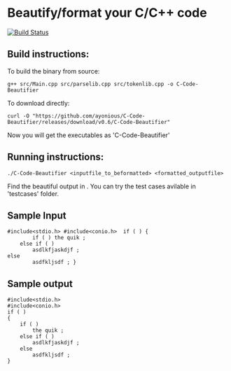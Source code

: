 # Beautify/format your C/C++ code  
[![Build Status](https://travis-ci.org/ayonious/C-Code-Beautifier.svg?branch=master)](https://travis-ci.org/ayonious/C-Code-Beautifier)


## Build instructions: 

To build the binary from source:
```
g++ src/Main.cpp src/parselib.cpp src/tokenlib.cpp -o C-Code-Beautifier
```

To download directly:
```
curl -O "https://github.com/ayonious/C-Code-Beautifier/releases/download/v0.6/C-Code-Beautifier"
```

Now you will get the executables as 'C-Code-Beautifier'
## Running instructions:

```
./C-Code-Beautifier <inputfile_to_beformatted> <formatted_outputfile>
```
Find the beautiful output in <outputfile>. You can try the test cases avilable in 'testcases' folder.

## Sample Input
```
#include<stdio.h> #include<conio.h>  if ( ) {
	    if ( ) the quik ; 
    else if ( ) 
		asdlkfjaskdjf ; 
else 
		asdfkljsdf ; }
```

## Sample output

```
#include<stdio.h>
#include<conio.h>
if ( ) 
{
	if ( ) 
		the quik ; 
	else if ( ) 
		asdlkfjaskdjf ; 
	else 
		asdfkljsdf ; 
}
```

